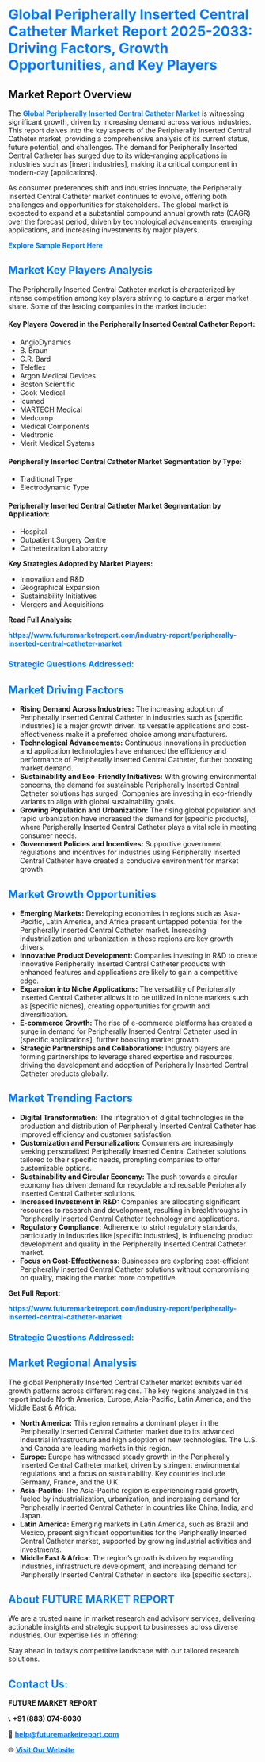 <h1 style="color: #007BFF;">Global Peripherally Inserted Central Catheter Market Report 2025-2033: Driving Factors, Growth Opportunities, and Key Players</h1>

<section id="overview">
<h2>Market Report Overview</h2>
<p>The <a href="https://www.futuremarketreport.com/industry-report/peripherally-inserted-central-catheter-market" style="color: #007BFF; text-decoration: none;"><strong>Global Peripherally Inserted Central Catheter Market</strong></a> is witnessing significant growth, driven by increasing demand across various industries. This report delves into the key aspects of the Peripherally Inserted Central Catheter market, providing a comprehensive analysis of its current status, future potential, and challenges. The demand for Peripherally Inserted Central Catheter has surged due to its wide-ranging applications in industries such as [insert industries], making it a critical component in modern-day [applications].</p>
<p>As consumer preferences shift and industries innovate, the Peripherally Inserted Central Catheter market continues to evolve, offering both challenges and opportunities for stakeholders. The global market is expected to expand at a substantial compound annual growth rate (CAGR) over the forecast period, driven by technological advancements, emerging applications, and increasing investments by major players.</p>
</section>

<section id="overview">
<p><a href="https://www.futuremarketreport.com/request-sample/reportId=50912" style="color: #007BFF; text-decoration: none;"><strong>Explore Sample Report Here</strong></a></p>
</section>

<section id="key-players">
<h2 style="color: #007BFF;">Market Key Players Analysis</h2>
<p>The Peripherally Inserted Central Catheter market is characterized by intense competition among key players striving to capture a larger market share. Some of the leading companies in the market include:</p>
<h4>Key Players Covered in the Peripherally Inserted Central Catheter Report:</h4>
<ul><li>AngioDynamics</li><li>B. Braun</li><li>C.R. Bard</li><li>Teleflex</li><li>Argon Medical Devices</li><li>Boston Scientific</li><li>Cook Medical</li><li>Icumed</li><li>MARTECH Medical</li><li>Medcomp</li><li>Medical Components</li><li>Medtronic</li><li>Merit Medical Systems</li></ul>
<h4>Peripherally Inserted Central Catheter Market Segmentation by Type:</h4>
<ul><li>Traditional Type</li><li>Electrodynamic Type</li></ul>

<h4>Peripherally Inserted Central Catheter Market Segmentation by Application:</h4>
<ul><li>Hospital</li><li>Outpatient Surgery Centre</li><li>Catheterization Laboratory</li></ul>
<p><strong>Key Strategies Adopted by Market Players:</strong></p>
<ul>
<li>Innovation and R&D</li>
<li>Geographical Expansion</li>
<li>Sustainability Initiatives</li>
<li>Mergers and Acquisitions</li>
</ul>
</section>

<section>
<p><strong>Read Full Analysis: </strong></p><a href="https://www.futuremarketreport.com/industry-report/peripherally-inserted-central-catheter-market" style="color: #007BFF; text-decoration: none;"><strong>https://www.futuremarketreport.com/industry-report/peripherally-inserted-central-catheter-market</strong></a>
<h3 style="color: #007BFF;">Strategic Questions Addressed:</h3>
</section>

<section id="driving-factors">
<h2 style="color: #007BFF;">Market Driving Factors</h2>
<ul>
<li><strong>Rising Demand Across Industries:</strong> The increasing adoption of Peripherally Inserted Central Catheter in industries such as [specific industries] is a major growth driver. Its versatile applications and cost-effectiveness make it a preferred choice among manufacturers.</li>
<li><strong>Technological Advancements:</strong> Continuous innovations in production and application technologies have enhanced the efficiency and performance of Peripherally Inserted Central Catheter, further boosting market demand.</li>
<li><strong>Sustainability and Eco-Friendly Initiatives:</strong> With growing environmental concerns, the demand for sustainable Peripherally Inserted Central Catheter solutions has surged. Companies are investing in eco-friendly variants to align with global sustainability goals.</li>
<li><strong>Growing Population and Urbanization:</strong> The rising global population and rapid urbanization have increased the demand for [specific products], where Peripherally Inserted Central Catheter plays a vital role in meeting consumer needs.</li>
<li><strong>Government Policies and Incentives:</strong> Supportive government regulations and incentives for industries using Peripherally Inserted Central Catheter have created a conducive environment for market growth.</li>
</ul>
</section>

<section id="growth-opportunities">
<h2 style="color: #007BFF;">Market Growth Opportunities</h2>
<ul>
<li><strong>Emerging Markets:</strong> Developing economies in regions such as Asia-Pacific, Latin America, and Africa present untapped potential for the Peripherally Inserted Central Catheter market. Increasing industrialization and urbanization in these regions are key growth drivers.</li>
<li><strong>Innovative Product Development:</strong> Companies investing in R&D to create innovative Peripherally Inserted Central Catheter products with enhanced features and applications are likely to gain a competitive edge.</li>
<li><strong>Expansion into Niche Applications:</strong> The versatility of Peripherally Inserted Central Catheter allows it to be utilized in niche markets such as [specific niches], creating opportunities for growth and diversification.</li>
<li><strong>E-commerce Growth:</strong> The rise of e-commerce platforms has created a surge in demand for Peripherally Inserted Central Catheter used in [specific applications], further boosting market growth.</li>
<li><strong>Strategic Partnerships and Collaborations:</strong> Industry players are forming partnerships to leverage shared expertise and resources, driving the development and adoption of Peripherally Inserted Central Catheter products globally.</li>
</ul>
</section>

<section id="trending-factors">
<h2 style="color: #007BFF;">Market Trending Factors</h2>
<ul>
<li><strong>Digital Transformation:</strong> The integration of digital technologies in the production and distribution of Peripherally Inserted Central Catheter has improved efficiency and customer satisfaction.</li>
<li><strong>Customization and Personalization:</strong> Consumers are increasingly seeking personalized Peripherally Inserted Central Catheter solutions tailored to their specific needs, prompting companies to offer customizable options.</li>
<li><strong>Sustainability and Circular Economy:</strong> The push towards a circular economy has driven demand for recyclable and reusable Peripherally Inserted Central Catheter solutions.</li>
<li><strong>Increased Investment in R&D:</strong> Companies are allocating significant resources to research and development, resulting in breakthroughs in Peripherally Inserted Central Catheter technology and applications.</li>
<li><strong>Regulatory Compliance:</strong> Adherence to strict regulatory standards, particularly in industries like [specific industries], is influencing product development and quality in the Peripherally Inserted Central Catheter market.</li>
<li><strong>Focus on Cost-Effectiveness:</strong> Businesses are exploring cost-efficient Peripherally Inserted Central Catheter solutions without compromising on quality, making the market more competitive.</li>
</ul>
</section>

<section>
<p><strong>Get Full Report: </strong></p><a href="https://www.futuremarketreport.com/industry-report/peripherally-inserted-central-catheter-market" style="color: #007BFF; text-decoration: none;"><strong>https://www.futuremarketreport.com/industry-report/peripherally-inserted-central-catheter-market</strong></a>
<h3 style="color: #007BFF;">Strategic Questions Addressed:</h3>
</section>


<section id="regional-analysis">
<h2 style="color: #007BFF;">Market Regional Analysis</h2>
<p>The global Peripherally Inserted Central Catheter market exhibits varied growth patterns across different regions. The key regions analyzed in this report include North America, Europe, Asia-Pacific, Latin America, and the Middle East & Africa:</p>
<ul>
<li><strong>North America:</strong> This region remains a dominant player in the Peripherally Inserted Central Catheter market due to its advanced industrial infrastructure and high adoption of new technologies. The U.S. and Canada are leading markets in this region.</li>
<li><strong>Europe:</strong> Europe has witnessed steady growth in the Peripherally Inserted Central Catheter market, driven by stringent environmental regulations and a focus on sustainability. Key countries include Germany, France, and the U.K.</li>
<li><strong>Asia-Pacific:</strong> The Asia-Pacific region is experiencing rapid growth, fueled by industrialization, urbanization, and increasing demand for Peripherally Inserted Central Catheter in countries like China, India, and Japan.</li>
<li><strong>Latin America:</strong> Emerging markets in Latin America, such as Brazil and Mexico, present significant opportunities for the Peripherally Inserted Central Catheter market, supported by growing industrial activities and investments.</li>
<li><strong>Middle East & Africa:</strong> The region’s growth is driven by expanding industries, infrastructure development, and increasing demand for Peripherally Inserted Central Catheter in sectors like [specific sectors].</li>
</ul>
</section>

<footer>
<h2 style="color: #007BFF;">About FUTURE MARKET REPORT</h2>
<p>We are a trusted name in market research and advisory services, delivering actionable insights and strategic support to businesses across diverse industries. Our expertise lies in offering:</p>

<p>Stay ahead in today’s competitive landscape with our tailored research solutions.</p>

<h2 style="color: #007BFF;">Contact Us:</h2>
<p><strong>FUTURE MARKET REPORT</strong></p>
<p>📞 <strong>+91 (883) 074-8030</strong></p>
<p>📧 <strong><a href="mailto:help@futuremarketreport.com" style="color: #007BFF;">help@futuremarketreport.com</a></strong></p>
<p>🌐 <strong><a href="https://www.futuremarketreport.com/" style="color: #007BFF;">Visit Our Website</a></strong></p>
</footer>
